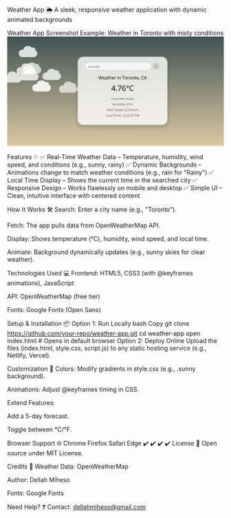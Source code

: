 Weather App 🌦️
A sleek, responsive weather application with dynamic animated backgrounds

Weather App Screenshot
Example: Weather in Toronto with misty conditions
![alt text](Capture.JPG)

Features ✨
✅ Real-Time Weather Data – Temperature, humidity, wind speed, and conditions (e.g., sunny, rainy)
✅ Dynamic Backgrounds – Animations change to match weather conditions (e.g., rain for "Rainy")
✅ Local Time Display – Shows the current time in the searched city
✅ Responsive Design – Works flawlessly on mobile and desktop
✅ Simple UI – Clean, intuitive interface with centered content

How It Works 🛠️
Search: Enter a city name (e.g., "Toronto").

Fetch: The app pulls data from OpenWeatherMap API.

Display: Shows temperature (°C), humidity, wind speed, and local time.

Animate: Background dynamically updates (e.g., sunny skies for clear weather).

Technologies Used 💻
Frontend: HTML5, CSS3 (with @keyframes animations), JavaScript

API: OpenWeatherMap (free tier)

Fonts: Google Fonts (Open Sans)

Setup & Installation 📦
Option 1: Run Locally
bash
Copy
git clone https://github.com/your-repo/weather-app.git
cd weather-app
open index.html  # Opens in default browser
Option 2: Deploy Online
Upload the files (index.html, style.css, script.js) to any static hosting service (e.g., Netlify, Vercel).

Customization 🎨
Colors: Modify gradients in style.css (e.g., .sunny background).

Animations: Adjust @keyframes timing in CSS.

Extend Features:

Add a 5-day forecast.

Toggle between °C/°F.

Browser Support 🌐
Chrome	Firefox	Safari	Edge
✔️	✔️	✔️	✔️
License 📜
Open source under MIT License.

Credits 🙌
Weather Data: OpenWeatherMap

Author: Dellah Miheso

Fonts: Google Fonts

Need Help? ❓
Contact: dellahmiheso@gmail.com